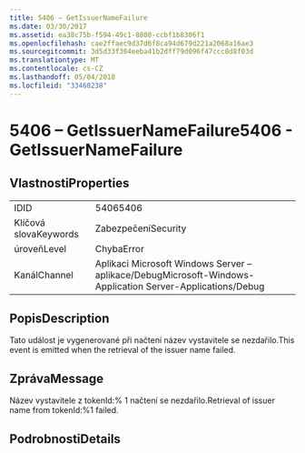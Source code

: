 ```yaml
---
title: 5406 – GetIssuerNameFailure
ms.date: 03/30/2017
ms.assetid: ea38c75b-f594-49c1-8800-ccbf1b8306f1
ms.openlocfilehash: cae2ffaec9d37d6f8ca94d679d221a2068a16ae3
ms.sourcegitcommit: 3d5d33f384eeba41b2dff79d096f47ccc8d8f03d
ms.translationtype: MT
ms.contentlocale: cs-CZ
ms.lasthandoff: 05/04/2018
ms.locfileid: "33468238"
---
```

# <a name="5406---getissuernamefailure"></a><span data-ttu-id="24f59-102">5406 – GetIssuerNameFailure</span><span class="sxs-lookup"><span data-stu-id="24f59-102">5406 - GetIssuerNameFailure</span></span>
## <a name="properties"></a><span data-ttu-id="24f59-103">Vlastnosti</span><span class="sxs-lookup"><span data-stu-id="24f59-103">Properties</span></span>  
  
|||  
|-|-|  
|<span data-ttu-id="24f59-104">ID</span><span class="sxs-lookup"><span data-stu-id="24f59-104">ID</span></span>|<span data-ttu-id="24f59-105">5406</span><span class="sxs-lookup"><span data-stu-id="24f59-105">5406</span></span>|  
|<span data-ttu-id="24f59-106">Klíčová slova</span><span class="sxs-lookup"><span data-stu-id="24f59-106">Keywords</span></span>|<span data-ttu-id="24f59-107">Zabezpečení</span><span class="sxs-lookup"><span data-stu-id="24f59-107">Security</span></span>|  
|<span data-ttu-id="24f59-108">úroveň</span><span class="sxs-lookup"><span data-stu-id="24f59-108">Level</span></span>|<span data-ttu-id="24f59-109">Chyba</span><span class="sxs-lookup"><span data-stu-id="24f59-109">Error</span></span>|  
|<span data-ttu-id="24f59-110">Kanál</span><span class="sxs-lookup"><span data-stu-id="24f59-110">Channel</span></span>|<span data-ttu-id="24f59-111">Aplikaci Microsoft Windows Server – aplikace/Debug</span><span class="sxs-lookup"><span data-stu-id="24f59-111">Microsoft-Windows-Application Server-Applications/Debug</span></span>|  
  
## <a name="description"></a><span data-ttu-id="24f59-112">Popis</span><span class="sxs-lookup"><span data-stu-id="24f59-112">Description</span></span>  
 <span data-ttu-id="24f59-113">Tato událost je vygenerované při načtení název vystavitele se nezdařilo.</span><span class="sxs-lookup"><span data-stu-id="24f59-113">This event is emitted when the retrieval of the issuer name failed.</span></span>  
  
## <a name="message"></a><span data-ttu-id="24f59-114">Zpráva</span><span class="sxs-lookup"><span data-stu-id="24f59-114">Message</span></span>  
 <span data-ttu-id="24f59-115">Název vystavitele z tokenId:% 1 načtení se nezdařilo.</span><span class="sxs-lookup"><span data-stu-id="24f59-115">Retrieval of issuer name from tokenId:%1 failed.</span></span>  
  
## <a name="details"></a><span data-ttu-id="24f59-116">Podrobnosti</span><span class="sxs-lookup"><span data-stu-id="24f59-116">Details</span></span>
